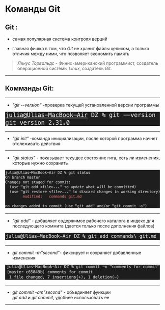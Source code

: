 # Команды Git

## Git : ##
* самая популярная система контроля верций 

* главная фишка в том, что *Git* не хранит файлы целиком, а только отличия между ними, что позволяет экономить память

>  *Линус Торвальдс -*  Финно-американский программист, создатель операционной системы *Linux*, создатель *Git*.
________

## Комманды Git: ##
-------
* *"git --version"* -проверка текущей установленной версии программы

![Img1](git1.png)

-------------
* *"git init"* -команда инициализации, после которой программа начнет отслеживать действия
--------
* *"git status"* - показывает текущее состояние гита, есть ли изменения, которые нужно сохранить 

![Img2](git2.png) 

-------

* *"git add"* - добавляет содержимое рабочего каталога в индекс для последующего коммита (дается только после дополнения файлов)

![Img3](git_add.png)

*** 

* *git commit -m"second"*- фиксирует и сохраняет добавленные изменения

![Img4](git_commit.png)
_______

* *git commit -am"second"* - объединяет функции          
*git add* и *git commit*, удобнее использовать ее
-------
  

